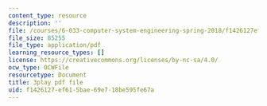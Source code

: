 ```yaml
---
content_type: resource
description: ''
file: /courses/6-033-computer-system-engineering-spring-2018/f1426127ef615bae69e718be595fe67a_r2_-2KW76ec.pdf
file_size: 85255
file_type: application/pdf
learning_resource_types: []
license: https://creativecommons.org/licenses/by-nc-sa/4.0/
ocw_type: OCWFile
resourcetype: Document
title: 3play pdf file
uid: f1426127-ef61-5bae-69e7-18be595fe67a
---
```

